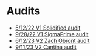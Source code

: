 # Audits

- [5/12/22 V1 Solidified audit](https://github.com/Alongside-Finance/Audits/blob/main/Solidified_April_22.pdf)
- [9/28/22 V1 SigmaPrime audit](https://github.com/Alongside-Finance/Audits/blob/main/SigmaPrime_Sept_28.pdf)
- [6/12/23 V2 Zach Obront audit](https://github.com/zobront/audits/blob/main/reports/alongside.md)
- [9/11/23 V2 Cantina audit](https://github.com/Alongside-Finance/Audits/blob/main/Cantina.pdf)
